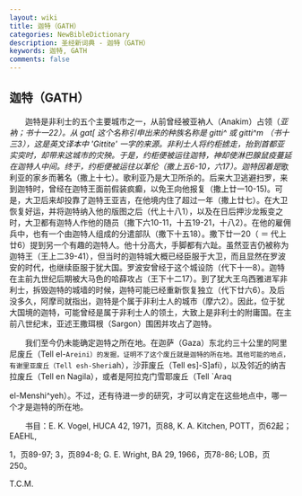 ```yaml
---
layout: wiki
title: 迦特（GATH）
categories: NewBibleDictionary
description: 圣经新词典 - 迦特（GATH）
keywords: 迦特, GATH
comments: false
---
```


## 迦特（GATH）

　　迦特是非利士的五个主要城市之一，从前曾经被亚衲人（Anakim）占领（*亚衲；书十一22）。从 gat[ 这个名称引申出来的种族名称是 gitti^ 或 gitti^m （书十三3），这是英文译本中 'Gittite' 一字的来源。非利士人将约柜掳走，抬到首都亚实突时，却带来这城市的灾殃。于是，约柜便被运往迦特，神却使淋巴腺鼠疫蔓延在迦特人中间。终于，约柜便被运往以革伦（撒上五6-10，六17）。迦特因着是*歌利亚的家乡而著名（撒上十七）。歌利亚乃是大卫所杀的。后来大卫逃避扫罗，来到迦特时，曾经在迦特王面前假装疯癫，以免王向他报复（撒上廿一10-15)。可是，大卫后来却投靠了迦特王亚吉，在他境内住了超过一年（撒上廿七）。在大卫恢复好运，并将迦特纳入他的版图之后（代上十八1），以及在日后押沙龙叛变之时，大卫都有迦特人作他的随员（撒下六10-11，十五19-21，十八2）。在他的雇佣兵中，也有一个由迦特人组成的分遣部队（撒下十五18）。撒下廿一20（ ＝ 代上廿6）提到另一个有趣的迦特人。他十分高大，手脚都有六趾。虽然亚吉仍被称为迦特王（王上二39-41），但当时的迦特城大概已经臣服于大卫，而且显然在罗波安的时代，也继续臣服于犹大国。罗波安曾经于这个城设防（代下十一8）。迦特在主前九世纪后期被大马色的哈薛攻占（王下十二17）。到了犹大王乌西雅进军非利士，拆毁迦特的城墙的时候，迦特可能已经重新恢复独立（代下廿六6）。及后没多久，阿摩司就指出，迦特是个属于非利士人的城市（摩六2）。因此，位于犹大国境的迦特，可能曾经是属于非利士人的领土，大致上是非利士的附庸国。在主前八世纪末，亚述王撒珥根（Sargon）围困并攻占了迦特。

　　我们至今仍未能确定迦特之所在地。在迦萨（Gaza）东北约三十公里的阿里尼废丘（Tell el-`Areini）的发掘，证明不了这个废丘就是迦特的所在地。其他可能的地点，有谢里亚废丘（Tell esh-Sheri`ah），沙菲废丘（Tell es]-S]afi），以及邻近的纳吉拉废丘（Tell en Nagila），或者是阿拉克门雪耶废丘（Tell `Araq

el-Menshi^yeh）。不过，还有待进一步的研究，才可以肯定在这些地点中，哪一个才是迦特的所在地。

　　书目：E. K. Vogel, HUCA 42, 1971，页88, K. A. Kitchen, POTT，页62起；EAEHL,

1，页89-97; 3，页894-8; G. E. Wright, BA 29, 1966，页78-86; LOB，页250。

T.C.M.








